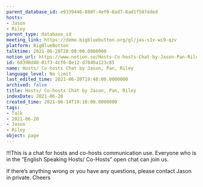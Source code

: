 ```yaml
---
parent_database_id: e9339446-880f-4ef0-8ad7-8ad1f507dded
hosts:
- Jason
- Riley
parent_type: database_id
meeting_link: https://demo.bigbluebutton.org/gl/jas-s1x-wi9-qzv
platform: BigBlueBotton
talktime: 2021-06-20T20:00:00.0000000
notion_url: https://www.notion.so/Hosts-Co-hosts-Chat-by-Jason-Pan-Riley-68390d4881f34cf08e12d7840a123c85
id: 68390d48-81f3-4cf0-8e12-d7840a123c85
name: Hosts/ Co-hosts Chat by Jason, Pan, Riley
language_level: No limit
last_edited_time: 2021-06-20T19:48:00.0000000
archived: false
title: Hosts/ Co-hosts Chat by Jason, Pan, Riley
indexDate: 2021-06-20
created_time: 2021-06-14T19:10:00.0000000
tags:
- Talk
- 2021-06-20
- Jason
- Riley
object: page
---
```


!!!This is a chat for hosts and co-hosts communication use. Everyone who is in the “English Speaking Hosts/ Co-Hosts” open chat can join us.

If there’s anything wrong or you have any questions, please contact Jason in private. Cheers

